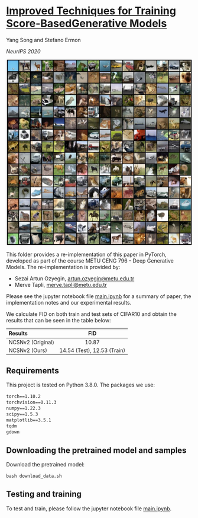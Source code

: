# [Improved Techniques for Training Score-BasedGenerative Models](https://arxiv.org/pdf/2006.09011.pdf)

Yang Song and Stefano Ermon

*NeurIPS 2020*

<p align="center">
  <img src="images/results.jpg" width="500" />
</p>

This folder provides a re-implementation of this paper in PyTorch, developed as part of the course METU CENG 796 - Deep Generative Models. The re-implementation is provided by:

* Sezai Artun Ozyegin, artun.ozyegin@metu.edu.tr 
* Merve Tapli, merve.tapli@metu.edu.tr

Please see the jupyter notebook file [main.ipynb](main.ipynb) for a summary of paper, the implementation notes and our experimental results.

We calculate FID on both train and test sets of CIFAR10 and obtain the results that can be seen in the table below:

<center>

|  Results            |         FID               |
|:--------------------|:-------------------------:|
| NCSNv2 (Original)   |        10.87              |
| NCSNv2 (Ours)       |14.54 (Test), 12.53 (Train)|

</center>

## Requirements

This project is tested on Python 3.8.0. The packages we use:
```
torch==1.10.2
torchvision==0.11.3
numpy==1.22.3
scipy==1.5.3
matplotlib==3.5.1
tqdm
gdown
```

## Downloading the pretrained model and samples

Download the pretrained model:
```
bash download_data.sh
```

## Testing and training

To test and train, please follow the jupyter notebook file [main.ipynb](main.ipynb).
